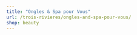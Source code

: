 ```yaml
---
title: "Ongles & Spa pour Vous"
url: /trois-rivieres/ongles-and-spa-pour-vous/
shop: beauty
---
```

